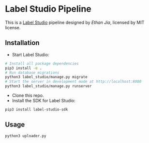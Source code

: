 # Label Studio Pipeline

This is a [Label Studio](https://github.com/heartexlabs/label-studio) pipeline designed by _Ethan Jia_, licensed by MIT license.

## Installation

- Start Label Studio:

```bash
# Install all package dependencies
pip3 install -e .
# Run database migrations
python3 label_studio/manage.py migrate
# Start the server in development mode at http://localhost:8080
python3 label_studio/manage.py runserver
```

- Clone this repo.
- Install the SDK for Label Studio:

```bash
pip3 install label-studio-sdk
```

## Usage

```bash
python3 uploader.py
```
